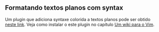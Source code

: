 Formatando textos planos com syntax
-----------------------------------

Um plugin que adiciona syntaxe colorida a textos planos pode ser obtido
[neste link](http://www.vim.org/scripts/script.php?script_id=2208&rating=helpful#1.3).
Veja como instalar o este plugin no capítulo [Um wiki para o Vim](../capitulo_13/uma_wiki_para_o_vim.md).

